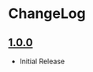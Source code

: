 # ChangeLog #

## [1.0.0](https://github.com/lhaverkamp/ccbpress-booster/tag/1.0.0)

- Initial Release